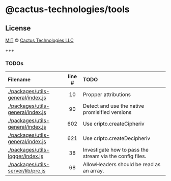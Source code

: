 <!--@h1([pkg.name])-->
# @cactus-technologies/tools
<!--/@-->

<!--@pkg.description--><!--/@-->

<!--@license()-->
## License

[MIT](./LICENSE) © [Cactus Technologies LLC](http://www.cactus.is)
<!--/@-->

+++

### TODOs

| Filename                                                                     | line # | TODO                                                     |
| :--------------------------------------------------------------------------- | :----: | :------------------------------------------------------- |
| [./packages/utils-general/index.js](./packages/utils-general/index.js#L10)   |   10   | Propper attributions                                     |
| [./packages/utils-general/index.js](./packages/utils-general/index.js#L90)   |   90   | Detect and use the native promisified versions           |
| [./packages/utils-general/index.js](./packages/utils-general/index.js#L602)  |   602  | Use cripto.createCipheriv                                |
| [./packages/utils-general/index.js](./packages/utils-general/index.js#L621)  |   621  | Use cripto.createDecipheriv                              |
| [./packages/utils-logger/index.js](./packages/utils-logger/index.js#L38)     |   38   | Investigate how to pass the stream via the config files. |
| [./packages/utils-server/lib/pre.js](./packages/utils-server/lib/pre.js#L68) |   68   | AllowHeaders should be read as an array.                 |
